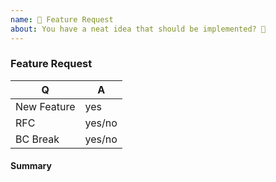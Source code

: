 ```yaml
---
name: 🎉 Feature Request
about: You have a neat idea that should be implemented? 🎩
---
```


### Feature Request

<!-- Fill in the relevant information below to help triage your issue. -->

|    Q        |   A
|------------ | ------
| New Feature | yes
| RFC         | yes/no
| BC Break    | yes/no

#### Summary

<!-- Provide a summary of the feature you would like to see implemented. -->
